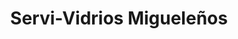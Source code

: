 ---
title: "Servi-Vidrios Migueleños"
url: /san-miguel/servi-vidrios-miguelenos/
shop: Allgemein
---